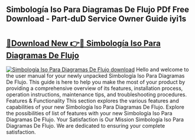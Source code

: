 ## Simbología Iso Para Diagramas De Flujo PDf Free Download - Part-duD Service Owner Guide iyi1s

# <h2><a href="http://dfqb2h7.blite.top/?on=Simbolog%c3%ada+Iso+Para+Diagramas+De+Flujo">🔗Download New 👉🔴 Simbología Iso Para Diagramas De Flujo</a></h2>

[![Simbología Iso Para Diagramas De Flujo download](https://i.imgur.com/lujVjoI.png)](http://dfqb2h7.blite.top/?on=Simbolog%c3%ada+Iso+Para+Diagramas+De+Flujo)
Hello and welcome to the user manual for your newly unpacked Simbología Iso Para Diagramas De Flujo. This guide is here to help you make the most of your product by providing a comprehensive overview of its features, installation process, operation instructions, maintenance tips, and troubleshooting procedures. Features & Functionality This section explores the various features and capabilities of your new Simbología Iso Para Diagramas De Flujo. Explore the possibilities of list of features with your new Simbología Iso Para Diagramas De Flujo. Your Satisfaction is Our Mission Simbología Iso Para Diagramas De Flujo. We are dedicated to ensuring your complete satisfaction.
